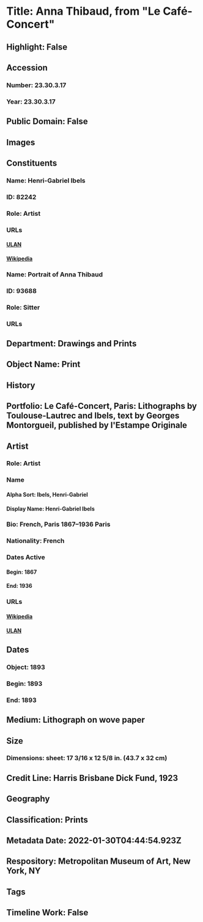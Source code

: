 # Title: Anna Thibaud, from "Le Café-Concert"
## Highlight: False
## Accession
### Number: 23.30.3.17
### Year: 23.30.3.17
## Public Domain: False
## Images
## Constituents
### Name: Henri-Gabriel Ibels
### ID: 82242
### Role: Artist
### URLs
#### [ULAN](http://vocab.getty.edu/page/ulan/500016306)
#### [Wikipedia](https://www.wikidata.org/wiki/Q2084619)
### Name: Portrait of Anna Thibaud
### ID: 93688
### Role: Sitter
### URLs
## Department: Drawings and Prints
## Object Name: Print
## History
## Portfolio: Le Café-Concert, Paris: Lithographs by Toulouse-Lautrec and Ibels, text by Georges Montorgueil, published by l'Estampe Originale
## Artist
### Role: Artist
### Name
#### Alpha Sort: Ibels, Henri-Gabriel
#### Display Name: Henri-Gabriel Ibels
### Bio: French, Paris 1867–1936 Paris
### Nationality: French
### Dates Active
#### Begin: 1867
#### End: 1936
### URLs
#### [Wikipedia](https://www.wikidata.org/wiki/Q2084619)
#### [ULAN](http://vocab.getty.edu/page/ulan/500016306)
## Dates
### Object: 1893
### Begin: 1893
### End: 1893
## Medium: Lithograph on wove paper
## Size
### Dimensions: sheet: 17 3/16 x 12 5/8 in. (43.7 x 32 cm)
## Credit Line: Harris Brisbane Dick Fund, 1923
## Geography
## Classification: Prints
## Metadata Date: 2022-01-30T04:44:54.923Z
## Respository: Metropolitan Museum of Art, New York, NY
## Tags
## Timeline Work: False